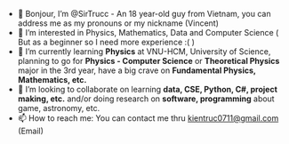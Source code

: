 - 👋 Bonjour, I’m @SirTrucc - An 18 year-old guy from Vietnam, you can address me as my pronouns or my nickname (Vincent)
- 👀 I’m interested in Physics, Mathematics, Data and Computer Science ( But as a beginner so I need more experience :( )
- 🌱 I’m currently learning **Physics** at VNU-HCM, University of Science, planning to go for **Physics - Computer Science** or **Theoretical Physics** major in the 3rd year, have a big crave on **Fundamental Physics, Mathematics, etc.**
- 💞️ I’m looking to collaborate on learning **data, CSE, Python, C#, project making, etc.** and/or doing research on **software, programming** about game, astronomy, etc.
- 📫 How to reach me: You can contact me thru kientruc0711@gmail.com (Email)

<!---
SirTrucc/SirTrucc is a ✨ special ✨ repository because its `README.md` (this file) appears on your GitHub profile.
You can click the Preview link to take a look at your changes.
--->
